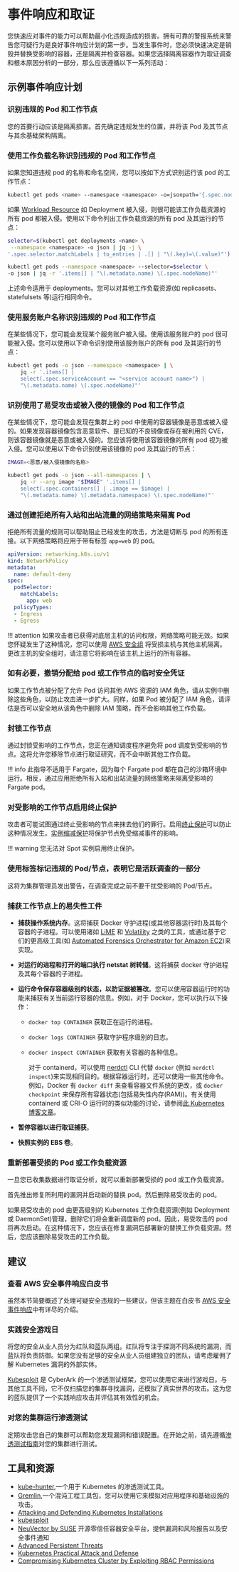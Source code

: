 # 事件响应和取证

您快速应对事件的能力可以帮助最小化违规造成的损害。拥有可靠的警报系统来警告您可疑行为是良好事件响应计划的第一步。当发生事件时，您必须快速决定是销毁并替换受影响的容器，还是隔离并检查容器。如果您选择隔离容器作为取证调查和根本原因分析的一部分，那么应该遵循以下一系列活动：

## 示例事件响应计划

### 识别违规的 Pod 和工作节点

您的首要行动应该是隔离损害。首先确定违规发生的位置，并将该 Pod 及其节点与其余基础架构隔离。

### 使用工作负载名称识别违规的 Pod 和工作节点

如果您知道违规 pod 的名称和命名空间，您可以按如下方式识别运行该 pod 的工作节点：

```bash
kubectl get pods <name> --namespace <namespace> -o=jsonpath='{.spec.nodeName}{"\n"}'   
```

如果 [Workload Resource](https://kubernetes.io/docs/concepts/workloads/controllers/) 如 Deployment 被入侵，则很可能该工作负载资源的所有 pod 都被入侵。使用以下命令列出工作负载资源的所有 pod 及其运行的节点：

```bash
selector=$(kubectl get deployments <name> \
 --namespace <namespace> -o json | jq -j \
'.spec.selector.matchLabels | to_entries | .[] | "\(.key)=\(.value)"')

kubectl get pods --namespace <namespace> --selector=$selector \
-o json | jq -r '.items[] | "\(.metadata.name) \(.spec.nodeName)"'
```

上述命令适用于 deployments。您可以对其他工作负载资源(如 replicasets、statefulsets 等)运行相同命令。

### 使用服务账户名称识别违规的 Pod 和工作节点

在某些情况下，您可能会发现某个服务账户被入侵。使用该服务账户的 pod 很可能被入侵。您可以使用以下命令识别使用该服务账户的所有 pod 及其运行的节点：

```bash
kubectl get pods -o json --namespace <namespace> | \
    jq -r '.items[] |
    select(.spec.serviceAccount == "<service account name>") |
    "\(.metadata.name) \(.spec.nodeName)"'
```

### 识别使用了易受攻击或被入侵的镜像的 Pod 和工作节点

在某些情况下，您可能会发现在集群上的 pod 中使用的容器镜像是恶意或被入侵的。如果发现容器镜像包含恶意软件、是已知的不良镜像或存在被利用的 CVE，则该容器镜像就是恶意或被入侵的。您应该将使用该容器镜像的所有 pod 视为被入侵。您可以使用以下命令识别使用该镜像的 pod 及其运行的节点：

```bash
IMAGE=<恶意/被入侵镜像的名称>

kubectl get pods -o json --all-namespaces | \
    jq -r --arg image "$IMAGE" '.items[] | 
    select(.spec.containers[] | .image == $image) | 
    "\(.metadata.name) \(.metadata.namespace) \(.spec.nodeName)"'
```

### 通过创建拒绝所有入站和出站流量的网络策略来隔离 Pod

拒绝所有流量的规则可以帮助阻止已经发生的攻击，方法是切断与 pod 的所有连接。以下网络策略将应用于带有标签 `app=web` 的 pod。

```yaml
apiVersion: networking.k8s.io/v1
kind: NetworkPolicy
metadata:
  name: default-deny
spec:
  podSelector:
    matchLabels: 
      app: web
  policyTypes:
  - Ingress
  - Egress
```

!!! attention
    如果攻击者已获得对底层主机的访问权限，网络策略可能无效。如果您怀疑发生了这种情况，您可以使用 [AWS 安全组](https://docs.aws.amazon.com/vpc/latest/userguide/VPC_SecurityGroups.html) 将受损主机与其他主机隔离。更改主机的安全组时，请注意它将影响在该主机上运行的所有容器。

### 如有必要，撤销分配给 pod 或工作节点的临时安全凭证

如果工作节点被分配了允许 Pod 访问其他 AWS 资源的 IAM 角色，请从实例中删除这些角色，以防止攻击进一步扩大。同样，如果 Pod 被分配了 IAM 角色，请评估是否可以安全地从该角色中删除 IAM 策略，而不会影响其他工作负载。

### 封锁工作节点

通过封锁受影响的工作节点，您正在通知调度程序避免将 pod 调度到受影响的节点。这将允许您移除节点进行取证研究，而不会中断其他工作负载。

!!! info
    此指导不适用于 Fargate，因为每个 Fargate pod 都在自己的沙箱环境中运行。相反，通过应用拒绝所有入站和出站流量的网络策略来隔离受影响的 Fargate pod。

### 对受影响的工作节点启用终止保护

攻击者可能试图通过终止受影响的节点来抹去他们的罪行。启用[终止保护](https://docs.aws.amazon.com/AWSEC2/latest/UserGuide/terminating-instances.html#Using_ChangingDisableAPITermination)可以防止这种情况发生。[实例缩减保护](https://docs.aws.amazon.com/autoscaling/ec2/userguide/as-instance-termination.html#instance-protection)将保护节点免受缩减事件的影响。

!!! warning
    您无法对 Spot 实例启用终止保护。

### 使用标签标记违规的 Pod/节点，表明它是活跃调查的一部分

这将为集群管理员发出警告，在调查完成之前不要干扰受影响的 Pod/节点。

### 捕获工作节点上的易失性工件

- **捕获操作系统内存**。这将捕获 Docker 守护进程(或其他容器运行时)及其每个容器的子进程。可以使用诸如 [LiME](https://github.com/504ensicsLabs/LiME) 和 [Volatility](https://www.volatilityfoundation.org/) 之类的工具，或通过基于它们的更高级工具(如 [Automated Forensics Orchestrator for Amazon EC2](https://aws.amazon.com/solutions/implementations/automated-forensics-orchestrator-for-amazon-ec2/))来实现。
- **对运行的进程和打开的端口执行 netstat 树转储**。这将捕获 docker 守护进程及其每个容器的子进程。
- **运行命令保存容器级别的状态，以防证据被篡改**。您可以使用容器运行时的功能来捕获有关当前运行容器的信息。例如，对于 Docker，您可以执行以下操作：
  - `docker top CONTAINER` 获取正在运行的进程。
  - `docker logs CONTAINER` 获取守护程序级别的日志。
  - `docker inspect CONTAINER` 获取有关容器的各种信息。

    对于 containerd，可以使用 [nerdctl](https://github.com/containerd/nerdctl) CLI 代替 `docker` (例如 `nerdctl inspect`)来实现相同目的。根据容器运行时，还可以使用一些其他命令。例如，Docker 有 `docker diff` 来查看容器文件系统的更改，或 `docker checkpoint` 来保存所有容器状态(包括易失性内存(RAM))。有关使用 containerd 或 CRI-O 运行时的类似功能的讨论，请参阅[此 Kubernetes 博客文章](https://kubernetes.io/blog/2022/12/05/forensic-container-checkpointing-alpha/)。

- **暂停容器以进行取证捕获**。
- **快照实例的 EBS 卷**。

### 重新部署受损的 Pod 或工作负载资源

一旦您已收集数据进行取证分析，就可以重新部署受损的 pod 或工作负载资源。

首先推出修复所利用的漏洞并启动新的替换 pod。然后删除易受攻击的 pod。

如果易受攻击的 pod 由更高级别的 Kubernetes 工作负载资源(例如 Deployment 或 DaemonSet)管理，删除它们将会重新调度新的 pod。因此，易受攻击的 pod 将再次启动。在这种情况下，您应该在修复漏洞后部署新的替换工作负载资源。然后，您应该删除易受攻击的工作负载。

## 建议

### 查看 AWS 安全事件响应白皮书

虽然本节简要概述了处理可疑安全违规的一些建议，但该主题在白皮书 [AWS 安全事件响应](https://docs.aws.amazon.com/whitepapers/latest/aws-security-incident-response-guide/welcome.html)中有详尽的介绍。

### 实践安全游戏日

将您的安全从业人员分为红队和蓝队两组。红队将专注于探测不同系统的漏洞，而蓝队将负责防御。如果您没有足够的安全从业人员组建独立的团队，请考虑雇佣了解 Kubernetes 漏洞的外部实体。

[Kubesploit](https://github.com/cyberark/kubesploit) 是 CyberArk 的一个渗透测试框架，您可以使用它来进行游戏日。与其他工具不同，它不仅扫描您的集群寻找漏洞，还模拟了真实世界的攻击。这为您的蓝队提供了一个实践响应攻击并评估其有效性的机会。

### 对您的集群运行渗透测试

定期攻击您自己的集群可以帮助您发现漏洞和错误配置。在开始之前，请先遵循[渗透测试指南](https://aws.amazon.com/security/penetration-testing/)对您的集群进行测试。

## 工具和资源

- [kube-hunter](https://github.com/aquasecurity/kube-hunter),一个用于 Kubernetes 的渗透测试工具。
- [Gremlin](https://www.gremlin.com/product/#kubernetes),一个混沌工程工具包，您可以使用它来模拟对应用程序和基础设施的攻击。
- [Attacking and Defending Kubernetes Installations](https://github.com/kubernetes/sig-security/blob/main/sig-security-external-audit/security-audit-2019/findings/AtredisPartners_Attacking_Kubernetes-v1.0.pdf)
- [kubesploit](https://www.cyberark.com/resources/threat-research-blog/kubesploit-a-new-offensive-tool-for-testing-containerized-environments)
- [NeuVector by SUSE](https://www.suse.com/neuvector/) 开源零信任容器安全平台，提供漏洞和风险报告以及安全事件通知
- [Advanced Persistent Threats](https://www.youtube.com/watch?v=CH7S5rE3j8w)
- [Kubernetes Practical Attack and Defense](https://www.youtube.com/watch?v=LtCx3zZpOfs)
- [Compromising Kubernetes Cluster by Exploiting RBAC Permissions](https://www.youtube.com/watch?v=1LMo0CftVC4)